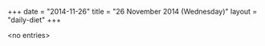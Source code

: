 +++
date = "2014-11-26"
title = "26 November 2014 (Wednesday)"
layout = "daily-diet"
+++


\<no entries\>
